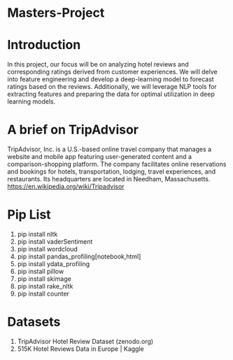# Masters-Project

# Introduction
In this project, our focus will be on analyzing hotel reviews and corresponding ratings derived from customer experiences. We will delve into feature engineering and develop a deep-learning model to forecast ratings based on the reviews. Additionally, we will leverage NLP tools for extracting features and preparing the data for optimal utilization in deep learning models.

# A brief on TripAdvisor
TripAdvisor, Inc. is a U.S.-based online travel company that manages a website and mobile app featuring user-generated content and a comparison-shopping platform. The company facilitates online reservations and bookings for hotels, transportation, lodging, travel experiences, and restaurants. Its headquarters are located in Needham, Massachusetts. https://en.wikipedia.org/wiki/Tripadvisor

# Pip List
1. pip install nltk
2. pip install vaderSentiment
3. pip install wordcloud
4. pip install pandas_profiling[notebook,html]
5. pip install ydata_profiling
6. pip install pillow
7. pip install skimage
8. pip install rake_nltk
9. pip install counter

# Datasets
1. TripAdvisor Hotel Review Dataset (zenodo.org)
2. 515K Hotel Reviews Data in Europe | Kaggle
